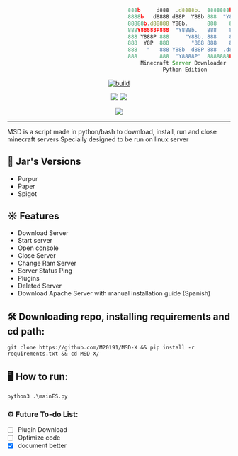 ```js
                                      888b     d888  .d8888b.  8888888b.
                                      8888b   d8888 d88P  Y88b 888  "Y88b
                                      88888b.d88888 Y88b.      888    888
                                      888Y88888P888  "Y888b.   888    888
                                      888 Y888P 888     "Y88b. 888    888
                                      888  Y8P  888       "888 888    888
                                      888   "   888 Y88b  d88P 888  .d88P 
                                      888       888  "Y8888P"  8888888P"  
                                          Minecraft Server Downloader
                                                 Python Edition
```

<p align=center>
 <a href="#"><img title="build" src="https://img.shields.io/badge/status-stable-green?style=for-the-badge&logo=github"><a>
</p>
<p align="center">
  <a href="#"><img src="https://img.shields.io/badge/python-3.5%20%7C%203.6%20%7C%203.7%20%7C%203.8%20%7C%203.9%20%7C%203.10-blue?style=flat-square&logo=python"></a>
  <a href="#"><img src="https://img.shields.io/badge/ubuntu-18.10%20%7C%2019.04%20%7C%2019.10%20%7C%20%2020.04-blue?style=flat-square&logo=ubuntu"></a>
</p>
<p align="center">
  <a href="#"><img src="https://img.shields.io/github/license/M20191/MSD-X?style=flat-square&logo=sublime-text"></a>
</p>
   
---
   
MSD is a script made in python/bash to download, install, run and close minecraft servers 
Specially designed to be run on linux server
  
## 🌿 Jar's Versions

* Purpur  
* Paper 
* Spigot 

## ☀ Features

* Download Server
* Start server
* Open console
* Close Server
* Change Ram Server
* Server Status Ping
* Plugins
* Deleted Server
* Download Apache Server with manual installation guide (Spanish)
   
 
## 🛠 Downloading repo, installing requirements and cd path:
```console
git clone https://github.com/M20191/MSD-X && pip install -r requirements.txt && cd MSD-X/
```
   
## 🖥 How to run:
```console
python3 .\mainES.py
```

### ⚙ Future To-do List:
- [ ] Plugin Download
- [ ] Optimize code
- [x] document better
